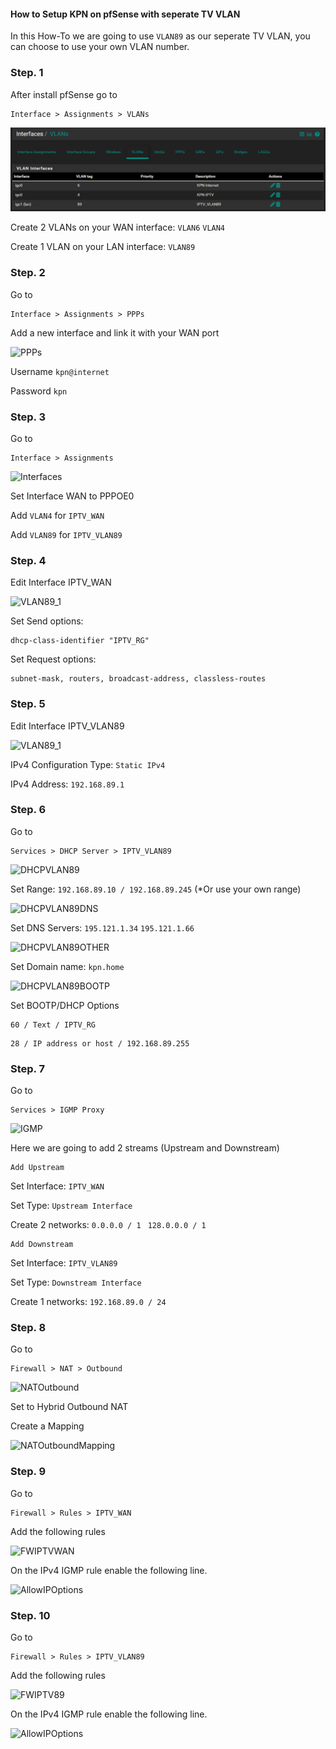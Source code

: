 #### How to Setup KPN on pfSense with seperate TV VLAN

In this How-To we are going to use ```VLAN89``` as our seperate TV VLAN, you can choose to use your own VLAN number.

### Step. 1

After install pfSense go to

```
Interface > Assignments > VLANs
```

![VLAN](images/pfsense-with-vlan/InterfaceVlans.png)

Create 2 VLANs on your WAN interface:
```VLAN6```
```VLAN4```

Create 1 VLAN on your LAN interface:
```VLAN89```

### Step. 2

Go to

```
Interface > Assignments > PPPs
```

Add a new interface and link it with your WAN port

![PPPs](images/pfsense-with-vlan/PPP.png)

Username 
```kpn@internet```

Password 
```kpn```

### Step. 3

Go to 

```
Interface > Assignments 
```

![Interfaces](images/pfsense-with-vlan/Interfaces.png)

Set Interface WAN to PPPOE0

Add ```VLAN4``` for ```IPTV_WAN```

Add ```VLAN89``` for ```IPTV_VLAN89 ```

### Step. 4

Edit Interface IPTV_WAN

![VLAN89_1](images/pfsense-with-vlan/LeaseRequirementsAndRequests.png)

Set Send options:
```
dhcp-class-identifier "IPTV_RG"
```

Set Request options:
```
subnet-mask, routers, broadcast-address, classless-routes
```

### Step. 5

Edit Interface IPTV_VLAN89

![VLAN89_1](images/pfsense-with-vlan/InterfaceVlanIPTV.png)

IPv4 Configuration Type: 
```Static IPv4```

IPv4 Address: 
```192.168.89.1```

### Step. 6

Go to

```
Services > DHCP Server > IPTV_VLAN89
```

![DHCPVLAN89](images/pfsense-with-vlan/DHCPIPTVVLAN.png)

Set Range:
```192.168.89.10 / 192.168.89.245```
(*Or use your own range)

![DHCPVLAN89DNS](images/pfsense-with-vlan/DHCPIPTVVLANDNS.png)

Set DNS Servers:
```195.121.1.34``` 
```195.121.1.66```

![DHCPVLAN89OTHER](images/pfsense-with-vlan/DHCPIPTVVLANOTHER.png)

Set Domain name:
```kpn.home```

![DHCPVLAN89BOOTP](images/pfsense-with-vlan/DHCPIPTVVLANBOOTP.png)

Set BOOTP/DHCP Options 
```
60 / Text / IPTV_RG
```
```
28 / IP address or host / 192.168.89.255
```

### Step. 7

Go to

```
Services > IGMP Proxy
```

![IGMP](images/pfsense-with-vlan/IGMP.png)

Here we are going to add 2 streams (Upstream and Downstream)

```
Add Upstream
```

Set Interface: ```IPTV_WAN```

Set Type: ```Upstream Interface```

Create 2 networks: ```0.0.0.0 / 1 ``` ```128.0.0.0 / 1```



```
Add Downstream
```
Set Interface: ```IPTV_VLAN89```

Set Type: ```Downstream Interface```

Create 1 networks: ```192.168.89.0 / 24```

### Step. 8

Go to

```
Firewall > NAT > Outbound
```

![NATOutbound](images/pfsense-with-vlan/NATOutbound.png)

Set to Hybrid Outbound NAT

Create a Mapping

![NATOutboundMapping](images/pfsense-with-vlan/NATOutboundMappings.png)

### Step. 9

Go to

```
Firewall > Rules > IPTV_WAN
```

Add the following rules

![FWIPTVWAN](images/pfsense-with-vlan/FWIPTVWAN.png)

On the IPv4 IGMP rule enable the following line.

![AllowIPOptions](images/pfsense-with-vlan/AllowIPOptions.png)

### Step. 10

Go to

```
Firewall > Rules > IPTV_VLAN89
```

Add the following rules

![FWIPTV89](images/pfsense-with-vlan/FWIPTVVLAN.png)

On the IPv4 IGMP rule enable the following line.

![AllowIPOptions](images/pfsense-with-vlan/AllowIPOptions.png)